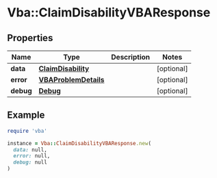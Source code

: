 # Vba::ClaimDisabilityVBAResponse

## Properties

| Name | Type | Description | Notes |
| ---- | ---- | ----------- | ----- |
| **data** | [**ClaimDisability**](ClaimDisability.md) |  | [optional] |
| **error** | [**VBAProblemDetails**](VBAProblemDetails.md) |  | [optional] |
| **debug** | [**Debug**](Debug.md) |  | [optional] |

## Example

```ruby
require 'vba'

instance = Vba::ClaimDisabilityVBAResponse.new(
  data: null,
  error: null,
  debug: null
)
```

